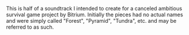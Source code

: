 This is half of a soundtrack I intended to create for a canceled ambitious survival game project by Bitrium. Initially the pieces had no actual names and were simply called "Forest", "Pyramid", "Tundra", etc. and may be referred to as such.
